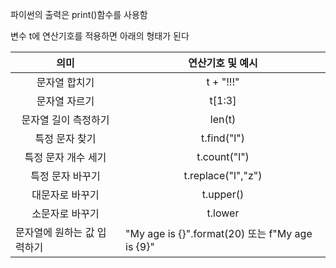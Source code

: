 파이썬의 출력은 print()함수를 사용함

변수 t에 연산기호를 적용하면 아래의 형태가 된다

| <center>의미</center>          | <center>연산기호 및 예시</center>                    |
| ---------------------------- | --------------------------------------------- |
| <center>문자열 합치기</center>     | <center></center><center>t + "!!!"</center>   |
| <center>문자열 자르기</center>     | <center>t[1:3]</center>                       |
| <center>문자열 길이 측정하기</center> | <center>len(t)</center>                       |
| <center>특정 문자 찾기</center>    | <center>t.find("l")</center>                  |
| <center>특정 문자 개수 세기</center> | <center>t.count("l")</center>                 |
| <center>특정 문자 바꾸기</center>   | <center>t.replace("l","z")</center>           |
| <center>대문자로 바꾸기</center>    | <center>t.upper()</center>                    |
| <center>소문자로 바꾸기</center>    | <center>t.lower</center>                      |
| 문자열에 원하는 값 입력하기              | "My age is {}".format(20) 또는 f"My age is {9}" |
